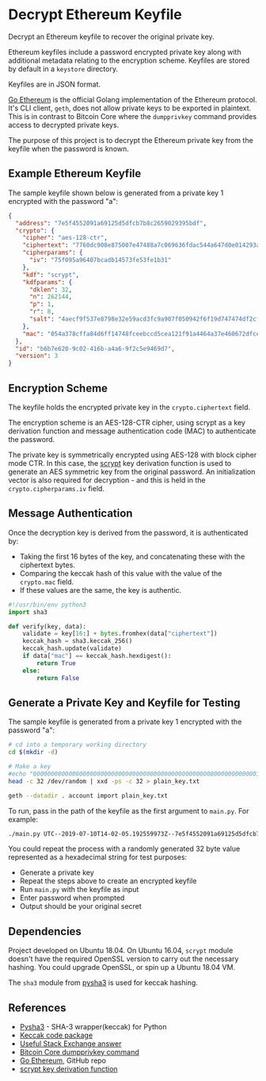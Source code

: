 # Decrypt Ethereum Keyfile
Decrypt an Ethereum keyfile to recover the original private key.

Ethereum keyfiles include a password encrypted private key along with additional metadata relating to the encryption scheme. Keyfiles are stored by default in a `keystore` directory.

Keyfiles are in JSON format.

[Go Ethereum][5] is the official Golang implementation of the Ethereum protocol. It's CLI client, `geth`, does not allow private keys to be exported in plaintext. This is in contrast to Bitcoin Core where the `dumpprivkey` command provides access to decrypted private keys.

The purpose of this project is to decrypt the Ethereum private key from the keyfile when the password is known.

Example Ethereum Keyfile
------------------------
The sample keyfile shown below is generated from a private key 1 encrypted with the password "a":

```json
{
  "address": "7e5f4552091a69125d5dfcb7b8c2659029395bdf",
  "crypto": {
    "cipher": "aes-128-ctr",
    "ciphertext": "7760dc908e875007e47488a7c069636fdac544a647d0e014293a98ec84c333f1",
    "cipherparams": {
      "iv": "75f095a96407bcadb14573fe53fe1b31"
    },
    "kdf": "scrypt",
    "kdfparams": {
      "dklen": 32,
      "n": 262144,
      "p": 1,
      "r": 8,
      "salt": "4aecf9f537e8798e32e59acd3fc9a907f050942f6f19d747474df2cf4f0906ef"
    },
    "mac": "054a378cffa84d6ff14748fceebccd5cea121f91a4464a37e460672dfce9c403"
  },
  "id": "b6b7e620-9c02-416b-a4a6-9f2c5e9469d7",
  "version": 3
}
```
Encryption Scheme
-----------------
The keyfile holds the encrypted private key in the `crypto.ciphertext` field.

The encryption scheme is an AES-128-CTR cipher, using scrypt as a key derivation function and message authentication code (MAC) to authenticate the password.

The private key is symmetrically encrypted using AES-128 with block cipher mode CTR. In this case, the [scrypt][6] key derivation function is used to generate an AES symmetric key from the original password. An initialization vector is also required for decryption - and this is held in the `crypto.cipherparams.iv` field.

Message Authentication
----------------------
Once the decryption key is derived from the password, it is authenticated by:

* Taking the first 16 bytes of the key, and concatenating these with the ciphertext bytes.
* Comparing the keccak hash of this value with the value of the `crypto.mac` field.
* If these values are the same, the key is authentic.

```py
#!/usr/bin/env python3
import sha3

def verify(key, data):
    validate = key[16:] + bytes.fromhex(data["ciphertext"])
    keccak_hash = sha3.keccak_256()
    keccak_hash.update(validate)
    if data["mac"] == keccak_hash.hexdigest():
        return True
    else:
        return False
```


Generate a Private Key and Keyfile for Testing
----------------------------------------------
The sample keyfile is generated from a private key 1 encrypted with the password "a":

```bash
# cd into a temporary working directory
cd $(mkdir -d)

# Make a key
#echo "0000000000000000000000000000000000000000000000000000000000000001" > plain_key.txt
head -c 32 /dev/random | xxd -ps -c 32 > plain_key.txt

geth --datadir . account import plain_key.txt
```
To run, pass in the path of the keyfile as the first argument to `main.py`. For example:

```bash
./main.py UTC--2019-07-10T14-02-05.192559973Z--7e5f4552091a69125d5dfcb7b8c2659029395bdf
```

You could repeat the process with a randomly generated 32 byte value represented as a hexadecimal string for test purposes:

* Generate a private key
* Repeat the steps above to create an encrypted keyfile
* Run `main.py` with the keyfile as input
* Enter password when prompted
* Output should be your original secret 

Dependencies
------------
Project developed on Ubuntu 18.04. On Ubuntu 16.04, `scrypt` module doesn't have the required OpenSSL version to carry out the necessary hashing. You could upgrade OpenSSL, or spin up a Ubuntu 18.04 VM.

The `sha3` module from [pysha3][1] is used for keccak hashing.

References
----------
* [Pysha3][1] - SHA-3 wrapper(keccak) for Python
* [Keccak code package][2]
* [Useful Stack Exchange answer][3]
* [Bitcoin Core dumpprivkey command][4]
* [Go Ethereum][5], GitHub repo
* [scrypt key derivation function][6]


[1]: https://pypi.org/project/pysha3/
[2]: https://github.com/XKCP/XKCP
[3]: https://ethereum.stackexchange.com/questions/3720/how-do-i-get-the-raw-private-key-from-my-mist-keystore-file
[4]: https://bitcoin.org/en/developer-reference#dumpprivkey
[5]: https://github.com/ethereum/go-ethereum
[6]: https://en.wikipedia.org/wiki/Scrypt
